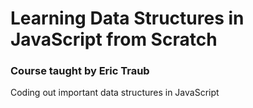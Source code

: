 # Learning Data Structures in JavaScript from Scratch
### Course taught by Eric Traub

Coding out important data structures in JavaScript

